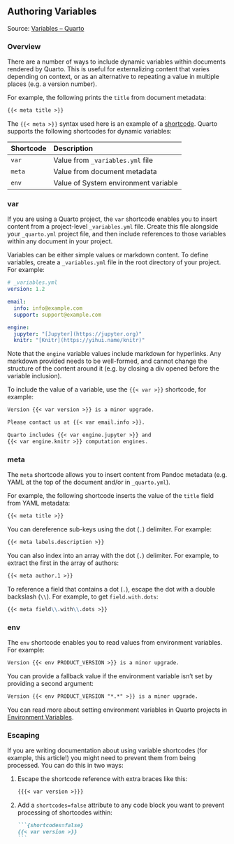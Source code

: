 ## Authoring Variables

Source: [Variables – Quarto](https://quarto.org/docs/authoring/variables.html)

### Overview

There are a number of ways to include dynamic variables within documents rendered by Quarto. This is useful for externalizing content that varies depending on context, or as an alternative to repeating a value in multiple places (e.g. a version number).

For example, the following prints the `title` from document metadata:

```markdown
{{< meta title >}}
```

The `{{< meta >}}` syntax used here is an example of a [shortcode](https://quarto.org/docs/authoring/shortcodes.html). Quarto supports the following shortcodes for dynamic variables:

| Shortcode | Description                             |
| :-------- | :-------------------------------------- |
| `var`     | Value from `_variables.yml` file        |
| `meta`    | Value from document metadata            |
| `env`     | Value of System environment variable    |

### var

If you are using a Quarto project, the `var` shortcode enables you to insert content from a project-level `_variables.yml` file. Create this file alongside your `_quarto.yml` project file, and then include references to those variables within any document in your project.

Variables can be either simple values or markdown content. To define variables, create a `_variables.yml` file in the root directory of your project. For example:

```yaml
# _variables.yml
version: 1.2

email:
  info: info@example.com
  support: support@example.com

engine:
  jupyter: "[Jupyter](https://jupyter.org)"
  knitr: "[Knitr](https://yihui.name/knitr)"
```

Note that the `engine` variable values include markdown for hyperlinks. Any markdown provided needs to be well-formed, and cannot change the structure of the content around it (e.g. by closing a div opened before the variable inclusion).

To include the value of a variable, use the `{{< var >}}` shortcode, for example:

```markdown
Version {{< var version >}} is a minor upgrade.

Please contact us at {{< var email.info >}}.

Quarto includes {{< var engine.jupyter >}} and
{{< var engine.knitr >}} computation engines.
```

### meta

The `meta` shortcode allows you to insert content from Pandoc metadata (e.g. YAML at the top of the document and/or in `_quarto.yml`).

For example, the following shortcode inserts the value of the `title` field from YAML metadata:

```markdown
{{< meta title >}}
```

You can dereference sub-keys using the dot (`.`) delimiter. For example:

```markdown
{{< meta labels.description >}}
```

You can also index into an array with the dot (`.`) delimiter. For example, to extract the first in the array of authors:

```markdown
{{< meta author.1 >}}
```

To reference a field that contains a dot (`.`), escape the dot with a double backslash (`\\`). For example, to get `field.with.dots`:

```markdown
{{< meta field\\.with\\.dots >}}
```

### env

The `env` shortcode enables you to read values from environment variables. For example:

```markdown
Version {{< env PRODUCT_VERSION >}} is a minor upgrade.
```

You can provide a fallback value if the environment variable isn’t set by providing a second argument:

```markdown
Version {{< env PRODUCT_VERSION "*.*" >}} is a minor upgrade.
```

You can read more about setting environment variables in Quarto projects in [Environment Variables](https://quarto.org/docs/projects/environment-variables.html).

### Escaping

If you are writing documentation about using variable shortcodes (for example, this article!) you might need to prevent them from being processed. You can do this in two ways:

1.  Escape the shortcode reference with extra braces like this:

    ```markdown
    {{{< var version >}}}
    ```

2.  Add a `shortcodes=false` attribute to any code block you want to prevent processing of shortcodes within:

    ````markdown
    ```{shortcodes=false}
    {{< var version >}}
    ```
    ````

